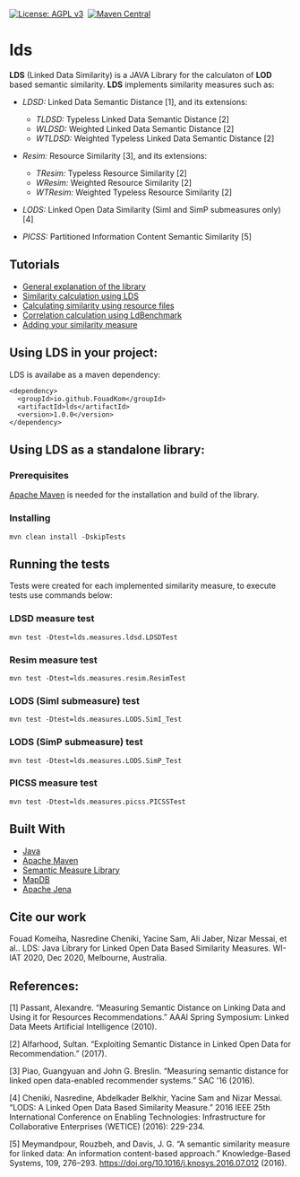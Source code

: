 [![License: AGPL v3](https://img.shields.io/badge/License-AGPL%20v3-blue.svg)](https://www.gnu.org/licenses/agpl-3.0)&nbsp; [![Maven Central](https://maven-badges.herokuapp.com/maven-central/io.github.FouadKom/lds/badge.svg)](https://maven-badges.herokuapp.com/maven-central/io.github.FouadKom/lds)

# lds
**LDS** (Linked Data Similarity) is a JAVA Library for the calculaton of **LOD** based semantic similarity. **LDS** implements similarity measures such as:

* *LDSD:* Linked Data Semantic Distance [1], and its extensions:
   * *TLDSD:* Typeless Linked Data Semantic Distance [2]
   * *WLDSD:* Weighted Linked Data Semantic Distance [2]
   * *WTLDSD:* Weighted Typeless Linked Data Semantic Distance [2]

* *Resim:* Resource Similarity [3], and its extensions:
  * *TResim:* Typeless Resource Similarity [2]
  * *WResim:* Weighted Resource Similarity [2]
  * *WTResim:* Weighted Typeless Resource Similarity [2]

* *LODS:* Linked Open Data Similarity (SimI and SimP submeasures only) [4]

* *PICSS:* Partitioned Information Content Semantic Similarity [5]

## Tutorials
* [General explanation of the library](./doc/General_Explanation_of_the_Library.md)
* [Similarity calculation using LDS](./doc/Similarity_Calculation_using_LDS.md)
* [Calculating similarity using resource files](./doc/Calculating_Similarity_Using_Files.md)
* [Correlation calculation using LdBenchmark](./doc/Calculationg_Correlation_Using_LdBenchmark.md)
* [Adding your similarity measure](./doc/Adding_Your_Measure.md)

## Using LDS in your project:

LDS is availabe as a maven dependency:

``` 
<dependency>
  <groupId>io.github.FouadKom</groupId>
  <artifactId>lds</artifactId>
  <version>1.0.0</version>
</dependency>
```
## Using LDS as a standalone library:

### Prerequisites
[Apache Maven](https://maven.apache.org/) is needed for the installation and build of the library.

### Installing

``` 
mvn clean install -DskipTests
```
## Running the tests
Tests were created for each implemented similarity measure, to execute tests use commands below:

### LDSD measure test

```
mvn test -Dtest=lds.measures.ldsd.LDSDTest
```

### Resim measure test
 
```
mvn test -Dtest=lds.measures.resim.ResimTest
```

### LODS (SimI submeasure) test

```
mvn test -Dtest=lds.measures.LODS.SimI_Test
```

### LODS (SimP submeasure) test

```
mvn test -Dtest=lds.measures.LODS.SimP_Test
```

### PICSS measure test

```
mvn test -Dtest=lds.measures.picss.PICSSTest
```


## Built With
* [Java](https://www.java.com/download/)
* [Apache Maven](https://maven.apache.org/)
* [Semantic Measure Library](http://www.semantic-measures-library.org)
* [MapDB](http://www.mapdb.org/)
* [Apache Jena](https://jena.apache.org/)

<!-- ## Licence -->

## Cite our work

Fouad Komeiha, Nasredine Cheniki, Yacine Sam, Ali Jaber, Nizar Messai, et al.. LDS: Java Library for Linked Open Data Based Similarity Measures. WI-IAT 2020, Dec 2020, Melbourne, Australia.

## References:
[1] Passant, Alexandre. “Measuring Semantic Distance on Linking Data and Using it for Resources Recommendations.” AAAI Spring Symposium: Linked Data Meets Artificial Intelligence (2010).

[2] Alfarhood, Sultan. “Exploiting Semantic Distance in Linked Open Data for Recommendation.” (2017).

[3] Piao, Guangyuan and John G. Breslin. “Measuring semantic distance for linked open data-enabled recommender systems.” SAC '16 (2016).

[4] Cheniki, Nasredine, Abdelkader Belkhir, Yacine Sam and Nizar Messai. “LODS: A Linked Open Data Based Similarity Measure.” 2016 IEEE 25th International Conference on Enabling Technologies: Infrastructure for Collaborative Enterprises (WETICE) (2016): 229-234.

[5] Meymandpour, Rouzbeh, and Davis, J. G. “A semantic similarity measure for linked data: An information content-based approach.” Knowledge-Based Systems, 109, 276–293. https://doi.org/10.1016/j.knosys.2016.07.012 (2016).

